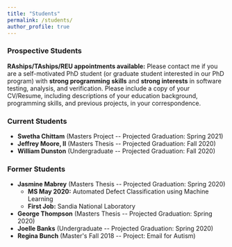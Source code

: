 ```yaml
---
title: "Students"
permalink: /students/
author_profile: true
---
```


### <i class="fa fa-fw fa-user-plus" aria-hidden="true"></i> Prospective Students

**RAships/TAships/REU appointments available:** Please contact me if you are a self-motivated PhD student (or graduate student interested in our PhD program) with **strong programming skills** and **strong interests** in software testing, analysis, and verification. Please include a copy of your CV/Resume, including descriptions of your education background, programming skills, and previous projects, in your correspondence. 


### <i class="fa fa-fw fa-users" aria-hidden="true"></i> Current Students
* **Swetha Chittam** (Masters Project -- Projected Graduation: Spring 2021)
* **Jeffrey Moore, II** (Masters Thesis -- Projected Graduation: Fall 2020)
* **William Dunston** (Undergraduate -- Projected Graduation: Fall 2020)

### <i class="fa fa-fw fa-user-graduate" aria-hidden="true"></i> Former Students
* **Jasmine Mabrey** (Masters Thesis -- Projected Graduation: Spring 2020)
    - **MS May 2020:** Automated Defect Classification using Machine Learning
    - **First Job:** Sandia National Laboratory
* **George Thompson** (Masters Thesis -- Projected Graduation: Spring 2020)
* **Joelle Banks** (Undergraduate -- Projected Graduation: Spring 2020)
* **Regina Bunch** (Master's Fall 2018 -- Project: Email for Autism)
